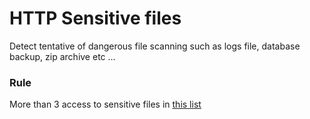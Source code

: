 # HTTP Sensitive files

Detect tentative of dangerous file scanning such as logs file, database backup, zip archive etc ...

### Rule
More than 3 access to sensitive files in [this list](https://dud8c11oe0bga.cloudfront.net/web/sensitive_data.txt)